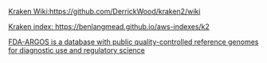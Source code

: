 [Kraken Wiki:https://github.com/DerrickWood/kraken2/wiki ](https://github.com/DerrickWood/kraken2/wiki)

[Kraken index: https://benlangmead.github.io/aws-indexes/k2 ](https://benlangmead.github.io/aws-indexes/k2)

[FDA-ARGOS is a database with public quality-controlled reference genomes for diagnostic use and regulatory science ](https://www.ncbi.nlm.nih.gov/bioproject/231221)
